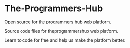 # The-Programmers-Hub
Open source for the programmers hub web platform.

Source code files for theprogrammershub web platform.

Learn to code for free and help us make the platform better.

